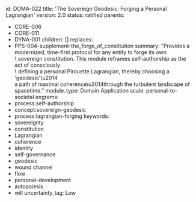 id: DOMA-022
title: 'The Sovereign Geodesic: Forging a Personal Lagrangian'
version: 2.0
status: ratified
parents:
- CORE-006
- CORE-011
- DYNA-001
children: []
replaces:
- PPS-004-supplement-the_forge_of_constitution
summary: "Provides a modernized, time-first protocol for any entity to forge its own\
  \ sovereign constitution. This module reframes self-authorship as the act of consciously\
  \ defining a personal Pirouette Lagrangian, thereby choosing a 'geodesic'\u2014\
  a path of maximal coherence\u2014through the turbulent landscape of spacetime."
module_type: Domain Application
scale: personal-to-societal
engrams:
- process:self-authorship
- concept:sovereign-geodesic
- process:lagrangian-forging
keywords:
- sovereignty
- constitution
- Lagrangian
- coherence
- identity
- self-governance
- geodesic
- wound channel
- flow
- personal-development
- autopoiesis
- will
uncertainty_tag: Low